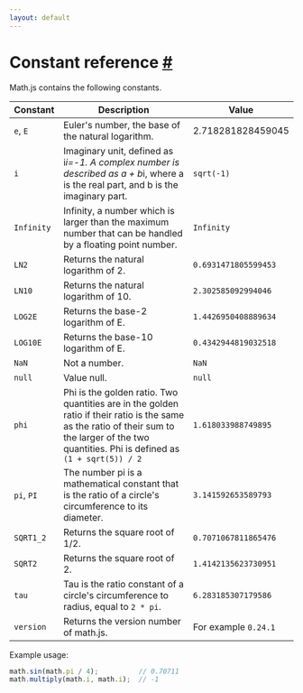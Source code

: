 ```yaml
---
layout: default
---
```


<h1 id="constant-reference">Constant reference <a href="#constant-reference" title="Permalink">#</a></h1>

Math.js contains the following constants. 

Constant    | Description | Value
----------- | ----------- | -----
`e`, `E`    | Euler's number, the base of the natural logarithm. | 2.718281828459045
`i`         | Imaginary unit, defined as i*i=-1. A complex number is described as a + b*i, where a is the real part, and b is the imaginary part. | `sqrt(-1)`
`Infinity`  | Infinity, a number which is larger than the maximum number that can be handled by a floating point number. | `Infinity`
`LN2`       | Returns the natural logarithm of 2. | `0.6931471805599453`
`LN10`      | Returns the natural logarithm of 10. | `2.302585092994046`
`LOG2E`     | Returns the base-2 logarithm of E. | `1.4426950408889634`
`LOG10E`    | Returns the base-10 logarithm of E. | `0.4342944819032518`
`NaN`       | Not a number. | `NaN`
`null`      | Value null. | `null`
`phi`       | Phi is the golden ratio. Two quantities are in the golden ratio if their ratio is the same as the ratio of their sum to the larger of the two quantities. Phi is defined as `(1 + sqrt(5)) / 2` | `1.618033988749895`
`pi`, `PI`  | The number pi is a mathematical constant that is the ratio of a circle\'s circumference to its diameter. | `3.141592653589793`
`SQRT1_2`   | Returns the square root of 1/2. | `0.7071067811865476`
`SQRT2`     | Returns the square root of 2. | `1.4142135623730951`
`tau`       | Tau is the ratio constant of a circle\'s circumference to radius, equal to `2 * pi`. | `6.283185307179586`
`version`   | Returns the version number of math.js. | For example `0.24.1`

Example usage:

```js
math.sin(math.pi / 4);          // 0.70711
math.multiply(math.i, math.i);  // -1
```
